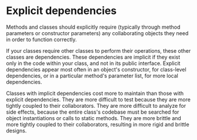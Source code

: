 # Explicit dependencies

Methods and classes should explicitly require (typically through method parameters or constructor parameters) any collaborating objects they need in order to function correctly.

If your classes require other classes to perform their operations, these other classes are dependencies. These dependencies are implicit if they exist only in the code within your class, and not in its public interface. Explicit dependencies appear most often in an object's constructor, for class-level dependencies, or in a particular method's parameter list, for more local dependencies.

Classes with implicit dependencies cost more to maintain than those with explicit dependencies. They are more difficult to test because they are more tightly coupled to their collaborators. They are more difficult to analyze for side effects, because the entire class's codebase must be searched for object instantiations or calls to static methods. They are more brittle and more tightly coupled to their collaborators, resulting in more rigid and brittle designs.
